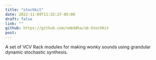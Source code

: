 ```yaml
---
title: "stochkit"
date: 2022-11-09T11:32:27-05:00
draft: false 
link: ""
github: https://github.com/smbddha/sb-StochKit
post: 
---
```


A set of VCV Rack modules for making wonky sounds using grandular dynamic stochastic synthesis.
